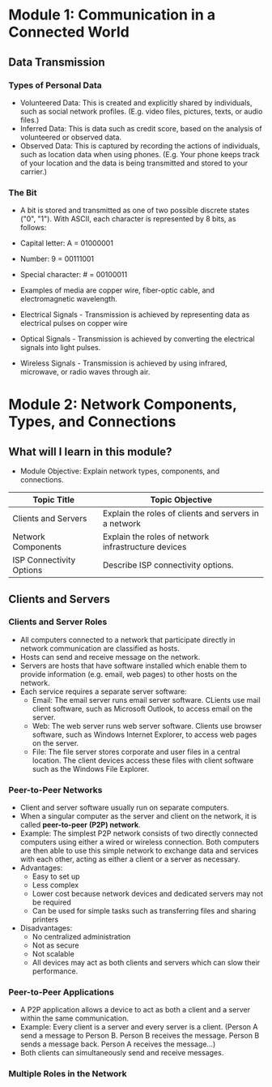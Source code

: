 # Module 1: Communication in a Connected World

## Data Transmission

### Types of Personal Data
- Volunteered Data: This is created and explicitly shared by individuals, such as social network profiles. (E.g. video files, pictures, texts, or audio files.)
- Inferred Data: This is data such as credit score, based on the analysis of volunteered or observed data.
- Observed Data: This is captured by recording the actions of individuals, such as location data when using phones. (E.g. Your phone keeps track of your location and the data is being transmitted and stored to your carrier.)

### The Bit
- A bit is stored and transmitted as one of two possible discrete states ("0", "1").
With ASCII, each character is represented by 8 bits, as follows:
- Capital letter: A = 01000001
- Number: 9 = 00111001
- Special character: # = 00100011

- Examples of media are copper wire, fiber-optic cable, and electromagnetic wavelength.

- Electrical Signals - Transmission is achieved by representing data as electrical pulses on copper wire
- Optical Signals - Transmission is achieved by converting the electrical signals into light pulses.
- Wireless Signals - Transmission is achieved by using infrared, microwave, or radio waves through air.  


# Module 2: Network Components, Types, and Connections


## What will I learn in this module?
- Module Objective: Explain network types, components, and connections.  

| Topic Title              | Topic Objective                                      |
|--------------------------|------------------------------------------------------|
| Clients and Servers      | Explain the roles of clients and servers in a network |
| Network Components       | Explain the roles of network infrastructure devices  |
| ISP Connectivity Options | Describe ISP connectivity options.                   |

## Clients and Servers

### Clients and Server Roles
- All computers connected to a network that participate directly in network communication are classified as hosts.
- Hosts can send and receive message on the network.
- Servers are hosts that have software installed which enable them to provide information (e.g. email, web pages) to other hosts on the network.
- Each service requires a separate server software:
  - Email: The email server runs email server software. CLients use mail client software, such as Microsoft Outlook, to access email on the server.
  - Web: The web server runs web server software. Clients use browser software, such as Windows Internet Explorer, to access web pages on the server.
  - File: The file server stores corporate and user files in a central location. The client devices access these files with client software such as the Windows File Explorer.

### Peer-to-Peer Networks
- Client and server software usually run on separate computers.
- When a singular computer as the server and client on the network, it is called **peer-to-peer (P2P) network**.
- Example: 
    The simplest P2P network consists of two directly connected computers using either a wired or wireless connection. Both computers are then able to use this simple network to exchange data and services with each other, acting as either a client or a server as necessary.
- Advantages:
  - Easy to set up
  - Less complex
  - Lower cost because network devices and dedicated servers may not be required
  - Can be used for simple tasks such as transferring files and sharing printers
- Disadvantages:
  - No centralized administration
  - Not as secure
  - Not scalable
  - All devices may act as both clients and servers which can slow their performance.

### Peer-to-Peer Applications
- A P2P application allows a device to act as both a client and a server within the same communication.
- Example:
    Every client is a server and every server is a client. (Person A send a message to Person B. Person B receives the message. Person B sends a message back. Person A receives the message...)
- Both clients can simultaneously send and receive messages.

### Multiple Roles in the Network
